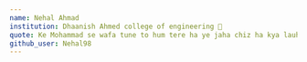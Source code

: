 ```yaml
---
name: Nehal Ahmad
institution: Dhaanish Ahmed college of engineering 🚩
quote: Ke Mohammad se wafa tune to hum tere ha ye jaha chiz ha kya lauho qalam tere ha
github_user: Nehal98
---
```

